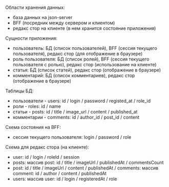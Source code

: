 Области хранения данных:

- база данных на json-server
- BFF (посредник между сервером и клиентом)
- редакс стор на клиенте (в нем хранится состояние приложения)

Сущности приложения:

- пользователь: БД (список пользователей), BFF (сессия текущего пользователя), редакс стор (для отображение в браузере)
- роль пользователя: БД (список ролей), BFF (сессия текущего пользователя с ролью), редакс стор (использование на клиенте)
- статья: БД (список статей), редакс стор (отображение в браузере)
- комментарий: БД (список комментариев), редакс стор (отображение в браузере)

Таблицы БД:

- пользователи - users: id / login / password / registed_at / role_id
- роли - roles: id / name
- статьи - posts: id / title / image_url / content / published_at
- комментарии - comments: id / author_id / post_id / content

Схема состояния на BFF:

- сессия текущего пользователя: login / password / role

Схема для редакс стора (на клиенте):

- user: id / login / roleId / session
- posts: массив post: id / title / imageUrl / publishedAt / commentsCount
- post: id / title / imageUrl / content / publishedAt / comments: массив comment: id / author / content / publishedAt
- users: массив user: id / login / registeredAt / role
